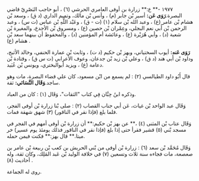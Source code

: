 ١٩٧٧ -** ع:** زرارة بن أوفى العامري الحرشي (٦) ، أبو حاجب البَصْرِيّ قاضي البصرة.**رَوَى عَن:** أسير بْن جابر (م) ، وأنس بْن مالك، وتميم الداري (د ق) ، وسعد بْن هشام بْن عامر (ع) ، وعبد الله بْن سلام (١) (ت - ق) ، وعَبْد اللَّهِ بْن عباس (ت س) ، وعبد الرحمن بْن أَبي نعم البجلي، وعِمْران بْن حصين (ع) ، ومسروق بْن الأجدع، والمغيرة بْن شعبة (د) ، وأبي هُرَيْرة (ع) ، وعائشة أم المؤمنين (د) ، والمحفوظ أن بينهما سعد بْن هشام (ع) .

**رَوَى عَنه:** أيوب السختياني، وبهز بْن حكيم (د ت) ، وثابت بْن عمارة الحنفي، وخالد الأثبج، وداود بْن أَبي هند (د ق) ، وعلي بْن زيد بْن جدعان، وعوف الأعرابي (ت س ق) ، وقتادة بْن دعامة (ع) ، ويزيد أبوالبختري، ويونس بْن عُبَيد.

قال أَبُو داود الطيالسي (٢) : لم يسمع من ابْن مسعود، كان علي قضاء البصرة، مات وهو ساجد.**وَقَال النَّسَائي:** ثقة.

وذكره ابنُ حِبَّان فِي كتاب "الثقات"، وَقَال (١) : كان من العباد.

وَقَال عبد الواحد بْن غياث، عَن أبي جناب القصاب (٢) : صلى بْنا زرارة بْن أوفى الفجر، فلما بلغ (فإذا نقر في الناقور) (٣) شهق شهقة فمات.

وَقَال عتاب بْن المثنى (٤) ،** عن بهز بْن حكيم:** أن زرارة بْن أوفى أمهم في الفجر في مسجد بْني (٥) قشير فقرأ حتى إذا بلغ (فإذا نقر في الناقور فذلك يومئذ يوم عسير) خر ميتا.** قال بهز:** فكنت فيمن حمله.

وَقَال مُحَمَّد بْن سعد (٦) : زرارة بْن أوفى من بْني الحريش بن كعب بْن ربيعة بْن عامر بن صعصعة، مات فجاءه سنة ثلاث وتسعين (٧) في خلافة الوليد بْن عَبد المَلِك، وكان ثقة، وله أحاديث (٨) .

روى له الجماعة.